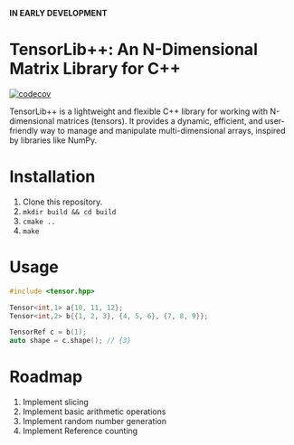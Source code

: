 **IN EARLY DEVELOPMENT**

# TensorLib++: An N-Dimensional Matrix Library for C++

[![codecov](https://codecov.io/gh/raphael-fortunato/TensorLibpp/branch/master/graph/badge.svg)](https://codecov.io/gh/username/TensorLibpp)

TensorLib++ is a lightweight and flexible C++ library for working with
N-dimensional matrices (tensors). It provides a dynamic, efficient, and
user-friendly way to manage and manipulate multi-dimensional arrays, inspired
by libraries like NumPy.

# Installation

1. Clone this repository.
2. `mkdir build && cd build`
3. `cmake ..`
4. `make`

# Usage

```cpp
#include <tensor.hpp>

Tensor<int,1> a{10, 11, 12};
Tensor<int,2> b{{1, 2, 3}, {4, 5, 6}, {7, 8, 9}};

TensorRef c = b(1);
auto shape = c.shape(); // {3}

```

# Roadmap

1. Implement slicing
2. Implement basic arithmetic operations
3. Implement random number generation
4. Implement Reference counting
